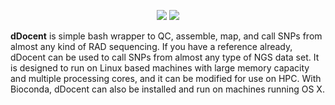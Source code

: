 <p align="center">
  <img src="https://anaconda.org/bioconda/ddocent/badges/downloads.svg"> 
  <img src="https://anaconda.org/bioconda/ddocent/badges/platforms.svg">
</p>

**dDocent** is simple bash wrapper to QC, assemble, map, and call SNPs from almost any kind of RAD sequencing.  If you have a reference already, dDocent can be used to call SNPs from almost any type of NGS data set.  It is designed to run on Linux based machines with large memory capacity and multiple processing cores, and it can be modified for use on HPC.  With Bioconda, dDocent can also be installed and run on machines running OS X.



